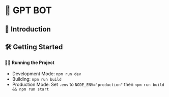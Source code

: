 # 🚀 GPT BOT

## 🌟 Introduction

## 🛠️ Getting Started

#### 🏃‍♂️ Running the Project

- Development Mode: `npm run dev`
- Building: `npm run build`
- Production Mode: Set `.env` to `NODE_ENV="production"` then `npm run build && npm run start`

